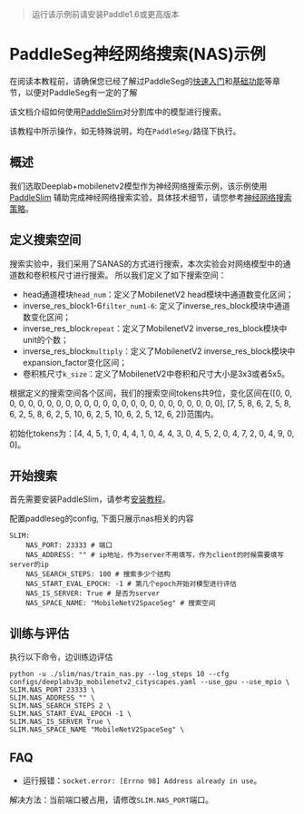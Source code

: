 >运行该示例前请安装Paddle1.6或更高版本

# PaddleSeg神经网络搜索(NAS)示例

在阅读本教程前，请确保您已经了解过PaddleSeg的[快速入门](../README.md#快速入门)和[基础功能](../README.md#基础功能)等章节，以便对PaddleSeg有一定的了解

该文档介绍如何使用[PaddleSlim](https://paddlepaddle.github.io/PaddleSlim)对分割库中的模型进行搜索。

该教程中所示操作，如无特殊说明，均在`PaddleSeg/`路径下执行。

## 概述

我们选取Deeplab+mobilenetv2模型作为神经网络搜索示例，该示例使用[PaddleSlim](https://github.com/PaddlePaddle/PaddleSlim)
辅助完成神经网络搜索实验，具体技术细节，请您参考[神经网络搜索策略](https://github.com/PaddlePaddle/PaddleSlim/blob/develop/docs/docs/tutorials/nas_demo.md)。


## 定义搜索空间
搜索实验中，我们采用了SANAS的方式进行搜索，本次实验会对网络模型中的通道数和卷积核尺寸进行搜索。
所以我们定义了如下搜索空间：
- head通道模块`head_num`：定义了MobilenetV2 head模块中通道数变化区间；
- inverse_res_block1-6`filter_num1-6`: 定义了inverse_res_block模块中通道数变化区间；
- inverse_res_block`repeat`：定义了MobilenetV2 inverse_res_block模块中unit的个数；
- inverse_res_block`multiply`：定义了MobilenetV2 inverse_res_block模块中expansion_factor变化区间；
- 卷积核尺寸`k_size`：定义了MobilenetV2中卷积和尺寸大小是3x3或者5x5。

根据定义的搜索空间各个区间，我们的搜索空间tokens共9位，变化区间在([0, 0, 0, 0, 0, 0, 0, 0, 0, 0, 0, 0, 0, 0, 0, 0, 0, 0, 0, 0, 0, 0, 0, 0, 0], [7, 5, 8, 6, 2, 5, 8, 6, 2, 5, 8, 6, 2, 5, 10, 6, 2, 5, 10, 6, 2, 5, 12, 6, 2])范围内。  


初始化tokens为：[4, 4, 5, 1, 0, 4, 4, 1, 0, 4, 4, 3, 0, 4, 5, 2, 0, 4, 7, 2, 0, 4, 9, 0, 0]。

## 开始搜索
首先需要安装PaddleSlim，请参考[安装教程](https://paddlepaddle.github.io/PaddleSlim/#_2)。

配置paddleseg的config, 下面只展示nas相关的内容

```shell
SLIM:
    NAS_PORT: 23333 # 端口
    NAS_ADDRESS: "" # ip地址，作为server不用填写，作为client的时候需要填写server的ip
    NAS_SEARCH_STEPS: 100 # 搜索多少个结构
    NAS_START_EVAL_EPOCH: -1 # 第几个epoch开始对模型进行评估
    NAS_IS_SERVER: True # 是否为server
    NAS_SPACE_NAME: "MobileNetV2SpaceSeg" # 搜索空间
```

## 训练与评估
执行以下命令，边训练边评估
```shell
python -u ./slim/nas/train_nas.py --log_steps 10 --cfg configs/deeplabv3p_mobilenetv2_cityscapes.yaml --use_gpu --use_mpio \
SLIM.NAS_PORT 23333 \
SLIM.NAS_ADDRESS "" \
SLIM.NAS_SEARCH_STEPS 2 \
SLIM.NAS_START_EVAL_EPOCH -1 \
SLIM.NAS_IS_SERVER True \
SLIM.NAS_SPACE_NAME "MobileNetV2SpaceSeg" \
```


## FAQ
- 运行报错：`socket.error: [Errno 98] Address already in use`。

解决方法：当前端口被占用，请修改`SLIM.NAS_PORT`端口。

